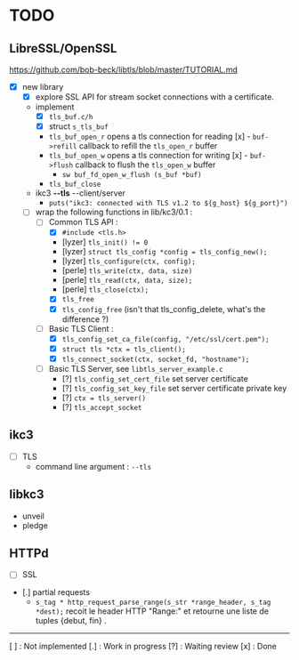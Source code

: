 # TODO

## LibreSSL/OpenSSL

<https://github.com/bob-beck/libtls/blob/master/TUTORIAL.md>

 - [x] new library
   - [x] explore SSL API for stream socket connections with a certificate.
   - implement
     - [x] `tls_buf.c/h`
     - [x] struct `s_tls_buf`
     - `tls_buf_open_r` opens a tls connection for reading
       [x] - `buf->refill` callback to refill the `tls_open_r` buffer
     - `tls_buf_open_w` opens a tls connection for writing
       [x] - `buf->flush` callback to flush the `tls_open_w` buffer
         - `sw buf_fd_open_w_flush (s_buf *buf)`
     - `tls_buf_close`
   - ikc3 **--tls** --client/server
     - `puts("ikc3: connected with TLS v1.2 to ${g_host} ${g_port}")`
   - [ ] wrap the following functions in lib/kc3/0.1 :
     - [ ] Common TLS API :
       - [x] `#include <tls.h>`
       - [lyzer] `tls_init() != 0`
       - [lyzer] `struct tls_config *config = tls_config_new();`
       - [lyzer] `tls_configure(ctx, config);`
       - [perle] `tls_write(ctx, data, size)`
       - [perle] `tls_read(ctx, data, size);`
       - [perle] `tls_close(ctx);`
       - [x] `tls_free`
       - [x] `tls_config_free` (isn't that tls_config_delete, what's the difference ?)
     - [ ] Basic TLS Client :
       - [x] `tls_config_set_ca_file(config, "/etc/ssl/cert.pem");`
       - [x] `struct tls *ctx = tls_client();`
       - [x] `tls_connect_socket(ctx, socket_fd, "hostname");`
     - [ ] Basic TLS Server, see `libtls_server_example.c`
       - [?] `tls_config_set_cert_file` set server certificate
       - [?] `tls_config_set_key_file` set server certificate private key
       - [?] `ctx = tls_server()`
       - [?] `tls_accept_socket`

## ikc3
 - [ ] TLS
   - command line argument : `--tls`

## libkc3
 - unveil
 - pledge

## HTTPd
 - [ ] SSL
 - [.] partial requests
   - `s_tag * http_request_parse_range(s_str *range_header, s_tag *dest);`
     recoit le header HTTP "Range:" et retourne une liste de tuples
       {debut, fin} .

---

[ ] : Not implemented
[.] : Work in progress
[?] : Waiting review
[x] : Done
